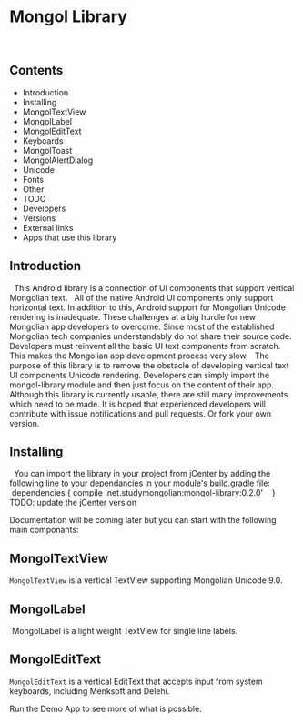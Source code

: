 # Mongol Library
 
## Contents 

* Introduction
* Installing
* MongolTextView 
* MongolLabel
* MongolEditText
* Keyboards 
* MongolToast
* MongolAlertDialog
* Unicode 
* Fonts
* Other
* TODO
* Developers
* Versions 
* External links
* Apps that use this library 
 
## Introduction
 
This Android library is a connection of UI components that support vertical Mongolian text. 
 
All of the native Android UI components only support horizontal text. In addition to this, Android support for Mongolian Unicode rendering is inadequate. These challenges at a big hurdle for new Mongolian app developers to overcome. Since most of the established Mongolian tech companies understandably do not share their source code. Developers must reinvent all the basic UI text components from scratch. This makes the Mongolian app development process very slow. 
 
The purpose of this library is to remove the obstacle of developing vertical text UI components Unicode rendering. Developers can simply import the mongol-library module and then just focus on the content of their app. 
 
Although this library is currently usable, there are still many improvements which need to be made. It is hoped that experienced developers will contribute with issue notifications and pull requests. Or fork your own version.
 
## Installing
 
You can import the library in your project from jCenter by adding the following line to your dependancies in your module's build.gradle file:
 
    dependencies {
        compile 'net.studymongolian:mongol-library:0.2.0'
    }
 
TODO: update the jCenter version

Documentation will be coming later but you can start with the following main componants:
 
## MongolTextView 

`MongolTextView` is a vertical TextView supporting Mongolian Unicode 9.0.

## MongolLabel

`MongolLabel is a light weight TextView for single line labels.
 
## MongolEditText

`MongolEditText` is a vertical EditText that accepts input from system keyboards, including Menksoft and Delehi.

Run the Demo App to see more of what is possible.

